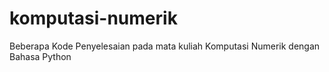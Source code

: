 # komputasi-numerik
Beberapa Kode Penyelesaian pada mata kuliah Komputasi Numerik dengan Bahasa Python
